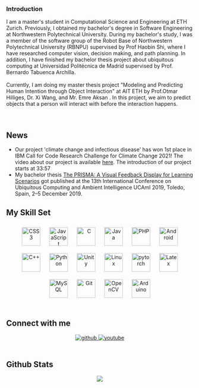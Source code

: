 ### Introduction

<div align="left">
  I am a master's student in Computational Science and Engineering at ETH Zurich. Previously, I obtained my bachelor's degree in Software Engineering at Northwestern Polytechnical University. During my bachelor's study, I was a member of the software group of the Robot Base of Northwestern Polytechnical University (RBNPU) supervised by Prof Haobin Shi, where I have researched computer vision, decision making, and path planning. In addition, I have finished my bachelor thesis project about ubiquitous computing at Universidad Politécnica de Madrid supervised by Prof. Bernardo Tabuenca Archilla.
<br/>
<br/>
  Currently, I am doing my master thesis project "Modeling and Predicting Human Intention through Object Interaction" at AIT ETH by Prof.Otmar Hilliges, Dr. Xi Wang, and Mr. Emre Aksan . In this project, we aim to predict objects that a person will interact with before the interaction happens. 

</div>  
<br/>
  
  

<br/>  


## News
- <div align='left'>
  Our project 'climate change and infectious disease' has won 1st place in IBM Call for Code Research Challenge for Climate Change 2021! The video about our project is available   <a href="https://video.ibm.com/recorded/130982861" target="_blank"> here</a>. The introduction of our project starts at 33:57
  </div>

- <div align='left'>
  My bachelor thesis <a href="https://www.mdpi.com/2504-3900/31/1/81"> The PRISMA: A Visual Feedback Display for Learning Scenarios</a> got published at the 13th International Conference on Ubiquitous Computing and Ambient Intelligence UCAmI 2019, Toledo, Spain, 2–5 December 2019.
  </div>

## My Skill Set  


<div align="center">  
<img style="margin: 10px" src="https://profilinator.rishav.dev/skills-assets/css3-original-wordmark.svg" alt="CSS3" height="50" />  
<img style="margin: 10px" src="https://profilinator.rishav.dev/skills-assets/javascript-original.svg" alt="JavaScript" height="50" />  
<img style="margin: 10px" src="https://profilinator.rishav.dev/skills-assets/c-original.svg" alt="C" height="50" />  
<img style="margin: 10px" src="https://profilinator.rishav.dev/skills-assets/java-original-wordmark.svg" alt="Java" height="50" />  
<img style="margin: 10px" src="https://profilinator.rishav.dev/skills-assets/php-original.svg" alt="PHP" height="50" />  
<img style="margin: 10px" src="https://profilinator.rishav.dev/skills-assets/android-original-wordmark.svg" alt="Android" height="50" />  
<img style="margin: 10px" src="https://profilinator.rishav.dev/skills-assets/cplusplus-original.svg" alt="C++" height="50" />  
<img style="margin: 10px" src="https://profilinator.rishav.dev/skills-assets/python-original.svg" alt="Python" height="50" />  
<img style="margin: 10px" src="https://profilinator.rishav.dev/skills-assets/unity.png" alt="Unity" height="50" />  
<img style="margin: 10px" src="https://profilinator.rishav.dev/skills-assets/linux-original.svg" alt="Linux" height="50" />  
<img style="margin: 10px" src="https://profilinator.rishav.dev/skills-assets/pytorch-icon.svg" alt="pytorch" height="50" />  
<img style="margin: 10px" src="https://profilinator.rishav.dev/skills-assets/latex.png" alt="Latex" height="50" />  
<img style="margin: 10px" src="https://profilinator.rishav.dev/skills-assets/mysql-original-wordmark.svg" alt="MySQL" height="50" />  
<img style="margin: 10px" src="https://profilinator.rishav.dev/skills-assets/git-scm-icon.svg" alt="Git" height="50" />  
<img style="margin: 10px" src="https://profilinator.rishav.dev/skills-assets/opencv-icon.svg" alt="OpenCV" height="50" />  
<img style="margin: 10px" src="https://profilinator.rishav.dev/skills-assets/arduino.png" alt="Arduino" height="50" />  
</div>



<br/>  


## Connect with me  
<div align="center">
<a href="https://github.com/luohwu" target="_blank">
<img src=https://img.shields.io/badge/github-%2324292e.svg?&style=for-the-badge&logo=github&logoColor=white alt=github style="margin-bottom: 5px;" />
</a>

<a href="https://www.youtube.com/channel/UCIcekB6PywIbjJMoa4r6P1g/featured" target="_blank">
<img src=https://img.shields.io/badge/youtube-%23EE4831.svg?&style=for-the-badge&logo=youtube&logoColor=white alt=youtube style="margin-bottom: 5px;" />
</a>  
</div>  
  

<br/>  


## Github Stats  
<div align="center"><img src="https://github-readme-stats.vercel.app/api?username=luohwu&show_icons=true&count_private=true&hide_border=true" align="center" /></div>  

<br/>  


